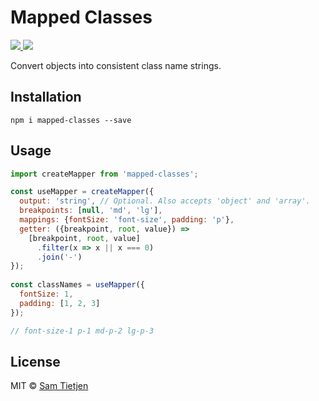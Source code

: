 <h1>Mapped Classes</h1>

<p>
  <a href="https://www.npmjs.com/package/mapped-classes">
    <img src="https://img.shields.io/badge/npm-v1.1.0-black.svg">
  </a>
  <a href="https://opensource.org/licenses/MIT">
    <img src="https://img.shields.io/badge/license-MIT-black.svg">
  </a>
</p>

Convert objects into consistent class name strings.

## Installation
```shell
npm i mapped-classes --save
```

## Usage
```js
import createMapper from 'mapped-classes';

const useMapper = createMapper({
  output: 'string', // Optional. Also accepts 'object' and 'array'.
  breakpoints: [null, 'md', 'lg'],
  mappings: {fontSize: 'font-size', padding: 'p'},
  getter: ({breakpoint, root, value}) =>
    [breakpoint, root, value]
      .filter(x => x || x === 0)
      .join('-')
});
 
const classNames = useMapper({ 
  fontSize: 1,
  padding: [1, 2, 3]
}); 

// font-size-1 p-1 md-p-2 lg-p-3
```

## License
MIT © [Sam Tietjen](https://samtietjen.com)